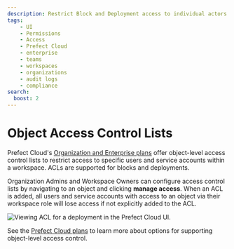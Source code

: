 ```yaml
---
description: Restrict Block and Deployment access to individual actors within a workspace. 
tags:
    - UI
    - Permissions
    - Access
    - Prefect Cloud
    - enterprise
    - teams
    - workspaces
    - organizations
    - audit logs
    - compliance
search:
  boost: 2
---
```


# Object Access Control Lists <span class="badge cloud"></span> <span class="badge orgs"></span> <span class="badge enterprise"></span>

Prefect Cloud's [Organization and Enterprise plans](https://www.prefect.io/pricing) offer object-level access control lists to restrict access to specific users and service accounts within a workspace. ACLs are supported for blocks and deployments.

Organization Admins and Workspace Owners can configure access control lists by navigating to an object and clicking **manage access**. When an ACL is added, all users and service accounts with access to an object via their workspace role will lose access if not explicitly added to the ACL.

![Viewing ACL for a deployment in the Prefect Cloud UI.](/img/ui/access-control.png)


See the [Prefect Cloud plans](https://www.prefect.io/pricing) to learn more about options for supporting object-level access control.

